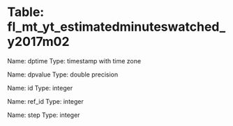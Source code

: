 Table: fl_mt_yt_estimatedminuteswatched_y2017m02
================================================

Name: dptime
Type: timestamp with time zone

Name: dpvalue
Type: double precision

Name: id
Type: integer

Name: ref_id
Type: integer

Name: step
Type: integer

